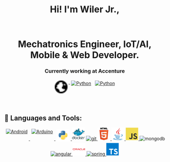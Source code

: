 <h1 align="center">Hi! I'm Wiler Jr.,</h1>
<br/>
<h1 align="center">Mechatronics Engineer, IoT/AI, Mobile & Web Developer.</h1>
<h3 align="center">Currently working at Accenture</h3>

<p align="center">
 <a href="https://github.com/wilerjrxd/" target="_blank" rel="noopener noreferrer"> <img src="https://raw.githubusercontent.com/iconic/open-iconic/master/svg/globe.svg" alt="Python" height="40" style="vertical-align:top; margin:4px"> </a>
 <a href="https://linkedin.com/in/wilerjrxd" target="_blank" rel="noopener noreferrer"> <img src="https://cdn.jsdelivr.net/npm/simple-icons@v3/icons/linkedin.svg" alt="Python" height="40" style="vertical-align:top; margin:4px"></a>
 <a href="mailto:wiler_carmo@hotmail.com"> <img src="https://cdn.jsdelivr.net/npm/simple-icons@v3/icons/gmail.svg" alt="Python" height="40" style="vertical-align:top; margin:4px"></a>
</p>

<br />

## 🧰 Languages and Tools:

<p align="center"> <a href="https://android.com/" target="_blank"> <img src="https://upload.wikimedia.org/wikipedia/commons/4/40/Anbox_logo.svg" alt="Android" height="40" style="vertical-align:top; margin:4px"> </a> <a href="https://arduino.cc/" target="_blank"> <img src="https://www.vectorlogo.zone/logos/arduino/arduino-icon.svg" alt="Arduino" height="40" style="vertical-align:top; margin:4px"> </a> <a href="https://www.docker.com/" target="_blank"> </a> <a href="https://python.org/" target="_blank"> <img src="https://raw.githubusercontent.com/github/explore/80688e429a7d4ef2fca1e82350fe8e3517d3494d/topics/python/python.png" alt="Python" height="40" style="vertical-align:top; margin:4px"> </a> <a href="https://www.docker.com/" target="_blank"> </a> <img src="https://raw.githubusercontent.com/devicons/devicon/master/icons/docker/docker-original-wordmark.svg" alt="docker" width="40" height="40"/> </a> <a href="https://git-scm.com/" target="_blank"> <img src="https://www.vectorlogo.zone/logos/git-scm/git-scm-icon.svg" alt="git" width="40" height="40"/> </a> <a href="https://www.w3.org/html/" target="_blank"> <img src="https://raw.githubusercontent.com/devicons/devicon/master/icons/html5/html5-original-wordmark.svg" alt="html5" width="40" height="40"/> </a> <a href="https://www.java.com" target="_blank"> <img src="https://raw.githubusercontent.com/devicons/devicon/master/icons/java/java-original.svg" alt="java" width="40" height="40"/> </a> <a href="https://developer.mozilla.org/en-US/docs/Web/JavaScript" target="_blank"> <img src="https://raw.githubusercontent.com/devicons/devicon/master/icons/javascript/javascript-original.svg" alt="javascript" width="40" height="40"/> </a> <img src="https://upload.wikimedia.org/wikipedia/commons/9/93/MongoDB_Logo.svg" alt="mongodb" width="40" height="40"/> </a> <a href="https://mongodb.com" target="_blank"> <img src="https://upload.wikimedia.org/wikipedia/commons/c/cf/Angular_full_color_logo.svg" alt="angular" width="40" height="40"/> </a> <a href="https://angular.io/" target="_blank"> <img src="https://raw.githubusercontent.com/devicons/devicon/master/icons/oracle/oracle-original.svg" alt="oracle" width="40" height="40"/> <a href="https://spring.io/" target="_blank"> <img src="https://www.vectorlogo.zone/logos/springio/springio-icon.svg" alt="spring" width="40" height="40"/> </a> <a href="https://www.typescriptlang.org/" target="_blank"> <img src="https://raw.githubusercontent.com/devicons/devicon/master/icons/typescript/typescript-original.svg" alt="typescript" width="40" height="40"/>  </p>
</p>
